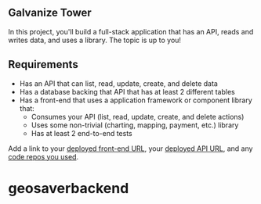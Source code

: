 ## Galvanize Tower

In this project, you'll build a full-stack application that has an API, reads and writes data, and uses a library. The topic is up to you!

## Requirements

* Has an API that can list, read, update, create, and delete data
* Has a database backing that API that has at least 2 different tables
* Has a front-end that uses a application framework or component library that:
    * Consumes your API (list, read, update, create, and delete actions)
    * Uses some non-trivial (charting, mapping, payment, etc.) library
    * Has at least 2 end-to-end tests

Add a link to your [deployed front-end URL](), your [deployed API URL](), and any [code repos you used]().
# geosaverbackend

